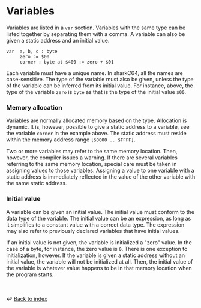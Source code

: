 # Variables

Variables are listed in a `var` section. Variables with the same type can
be listed together by separating them with a comma.
A variable can also be given a static address and an initial value.
```
var  a, b, c : byte
     zero := $00
     corner : byte at $400 := zero + $01
```

Each variable must have a unique name. In sharkC64, all the names are case-sensitive.
The type of the variable must also be given, unless the type of the variable 
can be inferred from its initial value. For instance, above, the type of the
variable `zero` is `byte` as that is the type of the initial value `$00`.


### Memory allocation

Variables are normally allocated memory based on the type. Allocation is dynamic.
It is, however, possible to give a static address to a variable,
see the variable `corner` in the example above.
The static address must reside within the memory address range `[$0000 .. $FFFF]`.

Two or more variables may refer to the same memory location.
Then, however, the compiler issues a warning.
If there are several variables referring to the same memory location,
special care must be taken in assigning values to those variables.
Assigning a value to one variable with a static address is immediately reflected
in the value of the other variable with the same static address.

### Initial value

A variable can be given an initial value. The initial value must conform to
the data type of the variable. The initial value can be an expression, as long as it
simplifies to a constant value with a correct data type. The expression may also
refer to previously declared variables that have initial values.

If an initial value is not given, the variable is initialized a "zero" value. 
In the case of a byte, for instance, the zero value is `0`.
There is one exception to initialization, however.
If the variable is given a static address without an initial value,
the variable will not be initialized at all.
Then, the initial value of the variable is whatever value happens to be in that
memory location when the program starts.

<br /><br />
:leftwards_arrow_with_hook: [Back to index](../index.md)